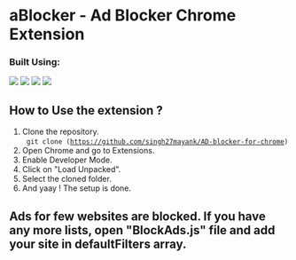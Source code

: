 # aBlocker - Ad Blocker Chrome Extension

<p>
  <h3>Built Using:</h3>
  <p>
    <img src="https://img.shields.io/badge/-JavaScript-F7DF1E?style=flat-square&logo=JavaScript&logoColor=white">
    <img src="https://img.shields.io/badge/-HTML5-E34F26?style=flat-square&logo=HTML5&logoColor=white">
    <img src="https://img.shields.io/badge/-CSS3-1572B6?style=flat-square&logo=CSS3&logoColor=white">
    <img src="https://img.shields.io/badge/-JSON-000000?style=flat-square&logo=JSON&logoColor=white">
  </p>
</p>

## How to Use the extension ?
1. Clone the repository. <br>
  <code> git clone (https://github.com/singh27mayank/AD-blocker-for-chrome) </code>
3. Open Chrome and go to Extensions.
4. Enable Developer Mode.
5. Click on "Load Unpacked".
6. Select the cloned folder.
7. And yaay ! The setup is done.


## Ads for few websites are blocked. If you have any more lists, open "BlockAds.js" file and add your site in defaultFilters array.
